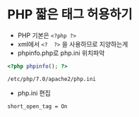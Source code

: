 # PHP 짧은 태그 허용하기
* PHP 기본은 `<?php ?>`
* xml에서 `<?  ?>` 을 사용하므로 지양하는게 
* phpinfo.php로 php.ini 위치파악
~~~php
<?php phpinfo(); ?>
~~~

~~~
/etc/php/7.0/apache2/php.ini
~~~

* php.ini 편집
~~~
short_open_tag = On
~~~
